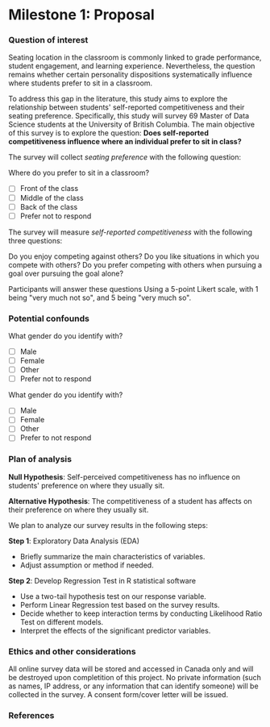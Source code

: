 # Milestone 1: Proposal

### Question of interest

Seating location in the classroom is commonly linked to grade performance, student engagement, and learning experience. Nevertheless, the question remains whether certain personality dispositions systematically influence where students prefer to sit in a classroom.

To address this gap in the literature, this study aims to explore the relationship between students' self-reported competitiveness and their seating preference. Specifically, this study will survey 69 Master of Data Science students at the University of British Columbia. The main objective of this survey is to explore the question: **Does self-reported competitiveness influence where an individual prefer to sit in class?**

The survey will collect _seating preference_ with the following question:

Where do you prefer to sit in a classroom?

- [ ] Front of the class
- [ ] Middle of the class
- [ ] Back of the class
- [ ] Prefer not to respond

The survey will measure _self-reported competitiveness_ with the following three questions:

Do you enjoy competing against others?
Do you like situations in which you compete with others?
Do you prefer competing with others when pursuing a goal over pursuing the goal alone?

Participants will answer these questions Using a 5-point Likert scale, with 1 being "very much not so", and 5 being "very much so".

### Potential confounds



What gender do you identify with?

- [ ] Male
- [ ] Female
- [ ] Other
- [ ] Prefer not to respond

What gender do you identify with?

- [ ] Male
- [ ] Female
- [ ] Other
- [ ] Prefer to not respond

### Plan of analysis

**Null Hypothesis**: Self-perceived competitiveness has no influence on students' preference on where they usually sit.

**Alternative Hypothesis**: The competitiveness of a student has affects on their preference on where they usually sit.

We plan to analyze our survey results in the following steps:

**Step 1**:  Exploratory Data Analysis (EDA)

- Briefly summarize the main characteristics of variables. 
- Adjust assumption or method if needed.
	
**Step 2**:  Develop Regression Test in R statistical software

- Use a two-tail hypothesis test on our response variable.
- Perform Linear Regression test based on the survey results. 
- Decide whether to keep interaction terms by conducting Likelihood Ratio Test on different models. 
- Interpret the effects of the significant predictor variables.

### Ethics and other considerations

All online survey data will be stored and accessed in Canada only and will be destroyed upon completition of this project. 
No private information (such as names, IP address, or any information that can identify someone) will be collected in the survey. 
A consent form/cover letter will be issued.

### References


